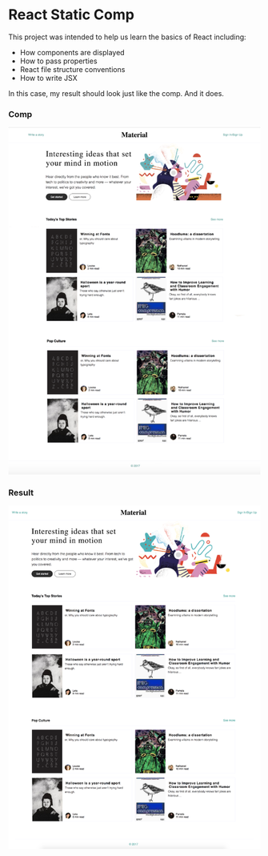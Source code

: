 
# React Static Comp

This project was intended to help us learn the basics of React including:
 - How components are displayed
 - How to pass properties
 - React file structure conventions
 - How to write JSX
 
 In this case, my result should look just like the comp.  And it does.
 
 ### Comp
 ![Screenshot](public/screenshot-comp.png)

 ### Result
 ![Screenshot](public/screenshot-result.png)

